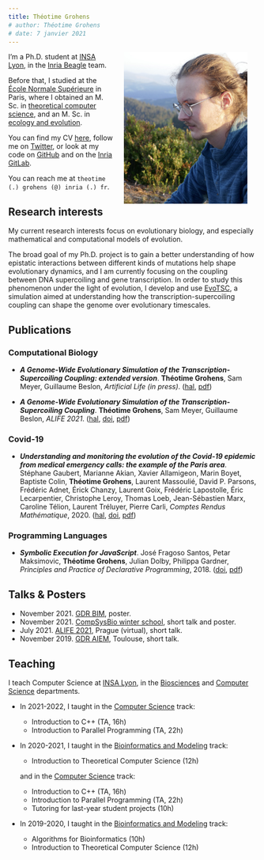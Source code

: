 ```yaml
---
title: Théotime Grohens
# author: Théotime Grohens
# date: 7 janvier 2021
---
```


<img src="./img/photo.jpg" width="250" align="right" style="margin:0px 20px">

I’m a Ph.D. student at [INSA Lyon](https://www.insa-lyon.fr/), in the [Inria Beagle](https://team.inria.fr/beagle/) team.

Before that, I studied at the [École Normale Supérieure](https://www.ens.psl.eu) in Paris, where I obtained an M. Sc. in [theoretical computer science](https://wikimpri.dptinfo.ens-cachan.fr/doku.php), and an M. Sc. in [ecology and evolution](https://www.enseignement.biologie.ens.fr/spip.php?article193).

You can find my CV [here](./pdf/resume.pdf), follow me on [Twitter](https://twitter.com/tgrohens), or look at my code on [GitHub](https://github.com/tgrohens) and on the [Inria GitLab](https://gitlab.inria.fr/tgrohens).

You can reach me at `theotime (.) grohens (@) inria (.) fr`.

## Research interests

My current research interests focus on evolutionary biology, and especially mathematical and computational models of evolution.

The broad goal of my Ph.D. project is to gain a better understanding of how epistatic interactions between different kinds of mutations help shape evolutionary dynamics, and I am currently focusing on the coupling between DNA supercoiling and gene transcription.
In order to study this phenomenon under the light of evolution, I develop and use [EvoTSC](https://gitlab.inria.fr/tgrohens/evotsc), a simulation aimed at understanding how the transcription-supercoiling coupling can shape the genome over evolutionary timescales.

## Publications

### Computational Biology

* **_A Genome-Wide Evolutionary Simulation of the Transcription-Supercoiling Coupling: extended version_**.
**Théotime Grohens**, Sam Meyer, Guillaume Beslon, _Artificial Life (in press)_. ([hal](https://hal.archives-ouvertes.fr/hal-03667822/), [pdf](./pdf/alife-journal.pdf))

* **_A Genome-Wide Evolutionary Simulation of the Transcription-Supercoiling Coupling_**.
**Théotime Grohens**, Sam Meyer, Guillaume Beslon, _ALIFE 2021_. ([hal](https://hal.archives-ouvertes.fr/hal-03242696), [doi](https://doi.org/10.1162/isal_a_00434), [pdf](./pdf/alife21.pdf))

### Covid-19

* **_Understanding and monitoring the evolution of the Covid-19 epidemic from medical emergency calls: the example of the Paris area_**.
Stéphane Gaubert, Marianne Akian, Xavier Allamigeon, Marin Boyet, Baptiste Colin, **Théotime Grohens**, Laurent Massoulié, David P. Parsons, Frédéric Adnet, Érick Chanzy, Laurent Goix, Frédéric Lapostolle, Éric Lecarpentier, Christophe Leroy, Thomas Loeb, Jean-Sébastien Marx, Caroline Télion, Laurent Tréluyer, Pierre Carli, _Comptes Rendus Mathématique_, 2020. ([hal](https://hal.archives-ouvertes.fr/hal-02648075v2), [doi](https://doi.org/10.5802/crmath.99), [pdf](./pdf/crm20.pdf))

### Programming Languages

* **_Symbolic Execution for JavaScript_**.
José Fragoso Santos, Petar Maksimovic, **Théotime Grohens**, Julian Dolby, Philippa Gardner, _Principles and Practice of Declarative Programming_, 2018. ([doi](https://doi.org/10.1145/3236950.3236956), [pdf](./pdf/ppdp18.pdf))


## Talks & Posters

* November 2021. [GDR BIM](https://www.gdr-bim.cnrs.fr/journees-du-gdr-bim-2021/), poster.
* November 2021. [CompSysBio winter school](https://project.inria.fr/compsysbio2021/), short talk and poster.
* July 2021. [ALIFE 2021](https://www.robot100.cz/alife2021/), Prague (virtual), short talk.
* November 2019. [GDR AIEM](https://aiem2019.sciencesconf.org/program), Toulouse, short talk.

## Teaching

I teach Computer Science at [INSA Lyon](https://www.insa-lyon.fr/), in the [Biosciences](https://biosciences.insa-lyon.fr/) and [Computer Science](https://if.insa-lyon.fr/) departments.

* In 2021-2022, I taught in the [Computer Science](https://if.insa-lyon.fr/fr/content/formation) track:
  * Introduction to C++ (TA, 16h)
  * Introduction to Parallel Programming (TA, 22h)

* In 2020-2021, I taught in the [Bioinformatics and Modeling](https://biosciences.insa-lyon.fr/fr/content/parcours-bioinformatique-et-modelisation) track:

  * Introduction to Theoretical Computer Science (12h)

  and in the [Computer Science](https://if.insa-lyon.fr/fr/content/formation) track:

  * Introduction to C++ (TA, 16h)
  * Introduction to Parallel Programming (TA, 22h)
  * Tutoring for last-year student projects (10h)

* In 2019-2020, I taught in the [Bioinformatics and Modeling](https://biosciences.insa-lyon.fr/fr/content/parcours-bioinformatique-et-modelisation) track:
  * Algorithms for Bioinformatics (10h)
  * Introduction to Theoretical Computer Science (12h)
